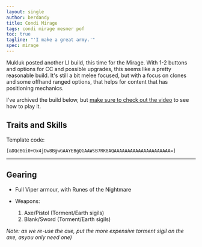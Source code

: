```yaml
---
layout: single
author: berdandy
title: Condi Mirage
tags: condi mirage mesmer pof
toc: true
tagline: "'I make a great army.'"
spec: mirage
---
```


Mukluk posted another LI build, this time for the Mirage.
With 1-2 buttons and options for CC and possible upgrades, this seems like a pretty reasonable build.
It's still a bit melee focused, but with a focus on clones and some offhand ranged options, that helps
for content that has positioning mechanics.

I've archived the build below, but [make sure to check out the video](https://www.youtube.com/watch?v=uarkTMktjZs) to see how to play it.

## Traits and Skills

Template code:

`[&DQcBGi0+Ox4jDw8BgwGAAYEBgQGAAWsB7RK8AQAAAAAAAAAAAAAAAAAAAAA=]`

---

<div
  data-armory-embed="skills"
  data-armory-ids="21750,10234,10232,10236,29519"
>
</div>

<div
  data-armory-embed="specializations"
  data-armory-ids="1,45,59"
  data-armory-1-traits="705,1960,692"
  data-armory-45-traits="675,669,1687"
  data-armory-59-traits="2082,2098,2070"
>
</div>
<script async src="https://unpkg.com/armory-embeds@^0.x.x/armory-embeds.js"></script>

## Gearing

- Full Viper armour, with Runes of the Nightmare

- Weapons:
  1. Axe/Pistol (Torment/Earth sigils)
  2. Blank/Sword (Torment/Earth sigils)

_Note: as we re-use the axe, put the more expensive torment sigil on the axe, asyou only need one)_


